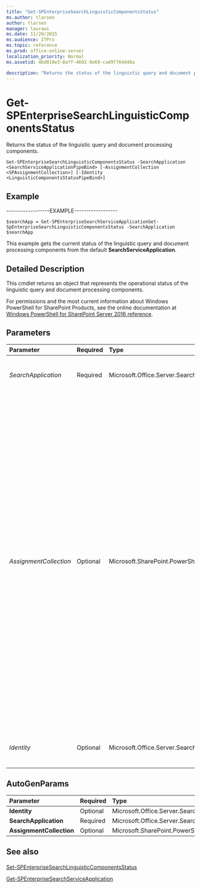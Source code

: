 ```yaml
---
title: "Get-SPEnterpriseSearchLinguisticComponentsStatus"
ms.author: tlarsen
author: tlarsen
manager: laurawi
ms.date: 11/29/2015
ms.audience: ITPro
ms.topic: reference
ms.prod: office-online-server
localization_priority: Normal
ms.assetid: 4bd018e3-8aff-4602-9e69-cad9f764d48a

description: "Returns the status of the linguistic query and document processing components."
---
```


# Get-SPEnterpriseSearchLinguisticComponentsStatus

Returns the status of the linguistic query and document processing components.
  
```
Get-SPEnterpriseSearchLinguisticComponentsStatus -SearchApplication <SearchServiceApplicationPipeBind> [-AssignmentCollection <SPAssignmentCollection>] [-Identity <LinguisticComponentsStatusPipeBind>]

```

## Example

------------------EXAMPLE------------------
  
```
$searchApp = Get-SPEnterpriseSearchServiceApplicationGet-SpEnterpriseSearchLinguisticComponentsStatus -SearchApplication $searchApp 
```

This example gets the current status of the linguistic query and document processing components from the default **SearchServiceApplication**. 
  
## Detailed Description

This cmdlet returns an object that represents the operational status of the linguistic query and document processing components.
  
For permissions and the most current information about Windows PowerShell for SharePoint Products, see the online documentation at [Windows PowerShell for SharePoint Server 2016 reference](https://go.microsoft.com/fwlink/p/?LinkId=671715). 
  
## Parameters

|**Parameter**|**Required**|**Type**|**Description**|
|:-----|:-----|:-----|:-----|
| _SearchApplication_ <br/> |Required  <br/> |Microsoft.Office.Server.Search.Cmdlet.SearchServiceApplicationPipeBind  <br/> |Specifies the search service application that contains the linguistic processing components.  <br/> |
| _AssignmentCollection_ <br/> |Optional  <br/> |Microsoft.SharePoint.PowerShell.SPAssignmentCollection  <br/> |Manages objects for the purpose of proper disposal. Use of objects, such as **SPWeb** or **SPSite**, can use large amounts of memory and use of these objects in Windows PowerShell scripts requires proper memory management. Using the **SPAssignment** object, you can assign objects to a variable and dispose of the objects after they are needed to free up memory. When **SPWeb**, **SPSite**, or **SPSiteAdministration** objects are used, the objects are automatically disposed of if an assignment collection or the **Global** parameter is not used.  <br/> > [!NOTE]> When the **Global** parameter is used, all objects are contained in the global store. If objects are not immediately used, or disposed of by using the **Stop-SPAssignment** command, an out-of-memory scenario can occur.           |
| _Identity_ <br/> |Optional  <br/> |Microsoft.Office.Server.Search.Cmdlet.LinguisticComponentsStatusPipeBind  <br/> |An object that represents the current status of the linguistic components.  <br/> |
   
## AutoGenParams

|**Parameter**|**Required**|**Type**|**Description**|
|:-----|:-----|:-----|:-----|
|**Identity** <br/> |Optional  <br/> |Microsoft.Office.Server.Search.Cmdlet.LinguisticComponentsStatusPipeBind  <br/> ||
|**SearchApplication** <br/> |Required  <br/> |Microsoft.Office.Server.Search.Cmdlet.SearchServiceApplicationPipeBind  <br/> ||
|**AssignmentCollection** <br/> |Optional  <br/> |Microsoft.SharePoint.PowerShell.SPAssignmentCollection  <br/> ||
   
## See also

#### 

[Set-SPEnterpriseSearchLinguisticComponentsStatus](set-spenterprisesearchlinguisticcomponentsstatus.md)
  
[Get-SPEnterpriseSearchServiceApplication](get-spenterprisesearchserviceapplication.md)

